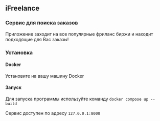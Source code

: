 ## iFreelance

### Сервис для поиска заказов

Приложение заходит на все популярные фриланс биржи и находит подходящие для Вас заказы!
### Установка

#### Docker

Установите на вашу машину Docker

#### Запуск

Для запуска программы используйте команду `docker compose up --build`

Сервис доступен по адресу `127.0.0.1:8000`
